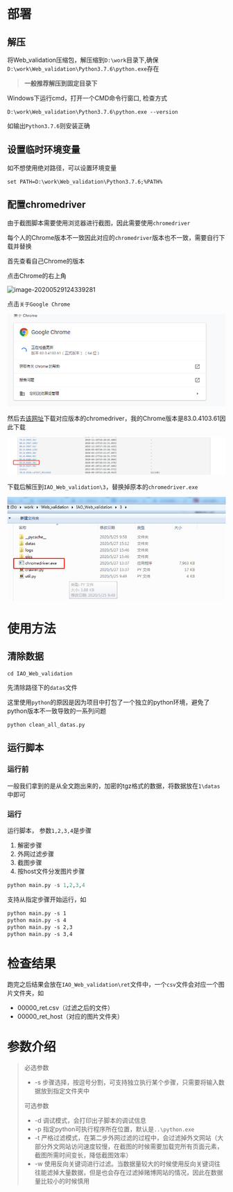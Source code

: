 # 部署

## 解压

将Web_validation压缩包，解压缩到`D:\work`目录下,确保 `D:\work\Web_validation\Python3.7.6\python.exe`存在

>  **一般推荐解压到固定目录下**

Windows下运行cmd，打开一个CMD命令行窗口, 检查方式

```
D:\work\Web_validation\Python3.7.6\python.exe --version
```

如输出`Python3.7.6`则安装正确

## 设置临时环境变量

如不想使用绝对路径，可以设置环境变量

```
set PATH=D:\work\Web_validation\Python3.7.6;%PATH%
```



## 配置chromedriver

由于截图脚本需要使用浏览器进行截图，因此需要使用`chromedriver`

每个人的Chrome版本不一致因此对应的`chromedriver`版本也不一致，需要自行下载并替换



首先查看自己Chrome的版本

点击Chrome的右上角

![image-20200529124339281](C:/Users/xk/AppData/Roaming/Typora/typora-user-images/image-20200529124339281.png)

点击`关于Google Chrome`

![image-20200529124410053](pics/image-20200529124410053.png)

然后去[该网址](https://npm.taobao.org/mirrors/chromedriver)下载对应版本的chromedriver，我的Chrome版本是83.0.4103.61因此下载

![image-20200529124520868](pics/image-20200529124520868.png)

下载后解压到`IAO_Web_validation\3`，替换掉原本的`chromedriver.exe`

![image-20200529125331589](pics/image-20200529125331589.png)

# 使用方法

## 清除数据

```
cd IAO_Web_validation
```

先清除路径下的`datas`文件

这里使用`python`的原因是因为项目中打包了一个独立的python环境，避免了python版本不一致导致的一系列问题

```
python clean_all_datas.py
```



## 运行脚本

### 运行前

一般我们拿到的是从全文跑出来的，加密的tgz格式的数据，将数据放在`1\datas`中即可

### 运行

运行脚本， 参数`1,2,3,4`是步骤

1. 解密步骤
2. 外网过滤步骤
3. 截图步骤
4. 按host文件分发图片步骤

```python
python main.py -s 1,2,3,4
```

支持从指定步骤开始运行，如

```
python main.py -s 1
python main.py -s 4
python main.py -s 2,3
python main.py -s 3,4
```



# 检查结果

跑完之后结果会放在`IAO_Web_validation\ret`文件中，一个`csv`文件会对应一个图片文件夹，如

- 00000_ret.csv（过滤之后的文件）
- 00000_ret_host（对应的图片文件夹）



# 参数介绍

> 必选参数
>
> - -s 步骤选择，按逗号分割，可支持独立执行某个步骤，只需要将输入数据放到指定文件夹中
>
> 可选参数
>
> - -d 调试模式，会打印出子脚本的调试信息
> - -p 指定python可执行程序所在位置，默认是`..\python.exe`
> - -t 严格过滤模式，在第二步外网过滤的过程中，会过滤掉外文网站（大部分外文网站访问速度较慢，在截图的时候需要加载完所有页面元素，截图所需时间变长，降低截图效率）
> - -w 使用反向关键词进行过滤。当数据量较大的时候使用反向关键词往往能滤掉大量数据，但是也会存在过滤掉赌博网站的情况，因此在数据量比较小的时候慎用

